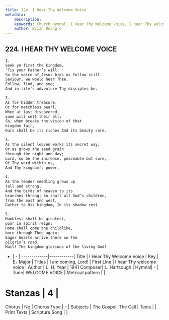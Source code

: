 ```yaml
---
title: 224. I Hear Thy Welcome Voice
metadata:
    description: 
    keywords: Church Hymnal, I Hear Thy Welcome Voice, I hear Thy welcome voice, I am coming, Lord!
    author: Brian Onang'o
---
```



## 224. I HEAR THY WELCOME VOICE

```txt
1.
Seek ye first the kingdom,
‘Tis your Father’s will.
So the voice of Jesus bids us follow still.
Saviour, we would hear Thee,
Follow, find, and see;
And in life’s adventure Thy disciples be.

2.
As for hidden treasure,
Or for matchless pearl,
When at last discovered,
some will sell their all;
So, when breaks the vision of that
kingdom fair,
Ours shall be its riches And its beauty rare.

3.
As the silent leaven works its secret way,
Or as grows the seed grain
through the night and day;
Lord, so be the increase, peaceable but sure,
Of Thy word within us,
And Thy kingdom’s power.

4.
As the tender seedling grows up
tall and strong,
And the birds of heaven to its
branches throng; So shall all God’s children,
from the east and west,
Gather to His kingdom, In its shadow rest.

5.
Humblest shall be greatest,
poor in spirit reign;
Home shall come the childlike,
born through Thee again;
Eager hearts arrive there on the
pilgrim’s road,
Hail! The kingdom glorious of the living God!
```

- |   -  |
-------------|------------|
Title | I Hear Thy Welcome Voice |
Key | E♭ Major |
Titles | I am coming, Lord! |
First Line | I hear Thy welcome voice |
Author | L. H.
Year | 1941
Composer| L. Hartsough |
Hymnal|  - |
Tune| WELCOME VOICE |
Metrical pattern | |
# Stanzas | 4 |
Chorus | No |
Chorus Type | - |
Subjects | The Gospel: The Call |
Texts |  |
Print Texts | 
Scripture Song |  |
  

